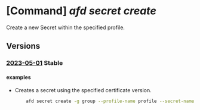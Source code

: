 # [Command] _afd secret create_

Create a new Secret within the specified profile.

## Versions

### [2023-05-01](/Resources/mgmt-plane/L3N1YnNjcmlwdGlvbnMve30vcmVzb3VyY2Vncm91cHMve30vcHJvdmlkZXJzL21pY3Jvc29mdC5jZG4vcHJvZmlsZXMve30vc2VjcmV0cy97fQ==/2023-05-01.xml) **Stable**

<!-- mgmt-plane /subscriptions/{}/resourcegroups/{}/providers/microsoft.cdn/profiles/{}/secrets/{} 2023-05-01 -->

#### examples

- Creates a secret using the specified certificate version.
    ```bash
        afd secret create -g group --profile-name profile --secret-name secret1 --secret-version version1 --secret-source /subscriptions/sub1/resourceGroups/rg1/providers/Microsoft.KeyVault/vaults/vault1/secrets/cert1
    ```
